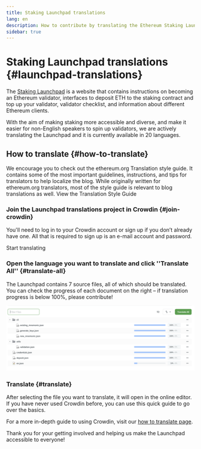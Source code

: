 ```yaml
---
title: Staking Launchpad translations
lang: en
description: How to contribute by translating the Ethereum Staking Launchpad
sidebar: true
---
```


# Staking Launchpad translations {#launchpad-translations}

The [Staking Launchpad](https://launchpad.ethereum.org/) is a website that contains instructions on becoming an Ethereum validator, interfaces to deposit ETH to the staking contract and top up your validator, validator checklist, and information about different Ethereum clients.

With the aim of making staking more accessible and diverse, and make it easier for non-English speakers to spin up validators, we are actively translating the Launchpad and it is currently available in 20 languages.

## How to translate {#how-to-translate}

<InfoBanner shouldCenter emoji=":light_bulb:">
  We encourage you to check out the ethereum.org Translation style guide. It contains some of the most important guidelines, instructions, and tips for translators to help localize the blog. While originally written for ethereum.org translators, most of the style guide is relevant to blog translations as well.

  <Link to="/contributing/translation-program/translators-guide/">View the Translation Style Guide</Link>

</InfoBanner>

### Join the Launchpad translations project in Crowdin {#join-crowdin}

You'll need to log in to your Crowdin account or sign up if you don’t already have one. All that is required to sign up is an e-mail account and password.

<ButtonLink to="https://crowdin.com/project/ethereum-staking-launchpad/invite">
  Start translating
</ButtonLink>

### Open the language you want to translate and click ''Translate All'' {#translate-all}

The Launchpad contains 7 source files, all of which should be translated. You can check the progress of each document on the right – if translation progress is below 100%, please contribute!

![Screenshot showing how files are shown in the Crowdin user interface](./launchpad-files.png)

### Translate {#translate}

After selecting the file you want to translate, it will open in the online editor. If you have never used Crowdin before, you can use this quick guide to go over the basics.

For a more in-depth guide to using Crowdin, visit our [how to translate page](/contributing/translation-program/how-to-translate).

Thank you for your getting involved and helping us make the Launchpad accessible to everyone!
